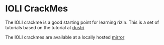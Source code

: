 IOLI CrackMes
=============

The IOLI crackme is a good starting point for learning rizin. This is a set of tutorials based on the tutorial at [dustri](http://dustri.org/b/defeating-ioli-with-rizin.html)

The IOLI crackmes are available at a locally hosted [mirror](https://github.com/rizinorg/book/raw/master/src/crackmes/ioli/IOLI-crackme.tar.gz)
